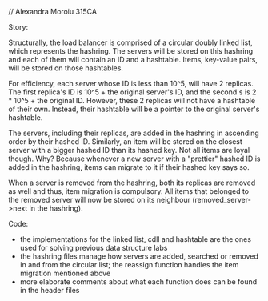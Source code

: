 // Alexandra Moroiu 315CA

Story:

Structurally, the load balancer is comprised of a circular doubly linked list,
which represents the hashring. The servers will be stored on this hashring
and each of them will contain an ID and a hashtable. Items, key-value
pairs, will be stored on those hashtables.

For efficiency, each server whose ID is less than 10^5, will have 2 replicas.
The first replica's ID is 10^5 + the original server's ID, and the second's
is 2 * 10^5 + the original ID. However, these 2 replicas will not have a
hashtable of their own. Instead, their hashtable will be a pointer to the
original server's hashtable.

The servers, including their replicas, are added in the hashring in ascending
order by their hashed ID. Similarly, an item will be stored on the closest
server with a bigger hashed ID than its hashed key. Not all items are loyal
though. Why? Because whenever a new server with a "prettier" hashed ID is
added in the hashring, items can migrate to it if their hashed key says so.

When a server is removed from the hashring, both its replicas are removed as
well and thus, item migration is compulsory. All items that belonged to the
removed server will now be stored on its neighbour (removed_server->next
in the hashring).

Code:

- the implementations for the linked list, cdll and hashtable are the ones
used for solving previous data structure labs
- the hashring files manage how servers are added, searched or removed in and
from the circular list; the reassign function handles the item migration
mentioned above
- more elaborate comments about what each function does can be found in the
header files
